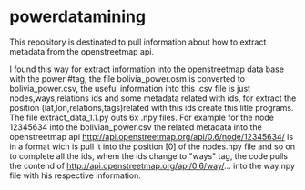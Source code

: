 # powerdatamining
This repository is destinated to pull information about how to extract metadata from the openstreetmap api.

I found this way for extract information into the openstreetmap data base with the power #tag, the file bolivia_power.osm is converted to bolivia_power.csv, the useful information into this .csv file is just nodes,ways,relations ids and some metadata related with ids, for extract the position (lat,lon,relations,tags)related with this ids create this litle programs.
The file extract_data_1.1.py outs 6x .npy  files. For example for the node 12345634 into the bolivian_power.csv the related metadata into the openstreetmap api http://api.openstreetmap.org/api/0.6/node/12345634/  is in a <xml> format wich is pull it into the position [0] of the  nodes.npy file and so on  to complete all the ids, whem the ids change to "ways" tag, the code pulls the contend of http://api.openstreetmap.org/api/0.6/way/... into the way.npy file with his respective information.
